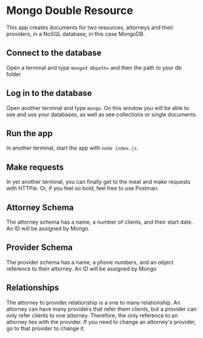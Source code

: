 # Mongo Double Resource

This app creates documents for two resources, attorneys and their providers, in a NoSQL database, in this case MongoDB.

## Connect to the database
 
Open a terminal and type `mongod dbpath=` and then the path to your db folder

## Log in to the database

Open another terminal and type `mongo`. On this window you will be able to see and use your databases, as well as see collections or single documents.

## Run the app

In another terminal, start the app with `node index.js`.

## Make requests

In yet another terminal, you can finally get to the meat and make requests with HTTPie. Or, if you feel so bold, feel free to use Postman.

## Attorney Schema

The attorney schema has a name, a number of clients, and their start date. An ID will be assigned by Mongo.

## Provider Schema

The provider schema has a name, a phone numbers, and an object reference to their attorney. An ID will be assigned by Mongo

## Relationships

The attorney to provider relationship is a one to many relationship. An attorney can have many providers that refer them clients, but a provider can only refer clients to one attorney. Therefore, the only reference to an attorney lies with the provider. If you need to change an attorney's provider, go to that provider to change it.